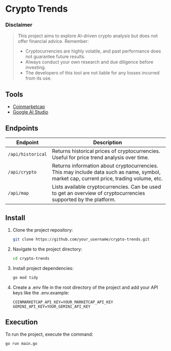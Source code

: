# Crypto Trends


### Disclaimer
> This project aims to explore AI-driven crypto analysis but does not offer financial advice. Remember:
> * Cryptocurrencies are highly volatile, and past performance does not guarantee future results.
> * Always conduct your own research and due diligence before investing.
> * The developers of this tool are not liable for any losses incurred from its use.


## Tools
- [Coinmarketcap](https://coinmarketcap.com)
- [Google AI Studio](https://aistudio.google.com)

## Endpoints

| Endpoint          | Description                                                                                               |
|-------------------|-----------------------------------------------------------------------------------------------------------|
| `/api/historical` | Returns historical prices of cryptocurrencies. Useful for price trend analysis over time.                |
| `/api/crypto`     | Returns information about cryptocurrencies. This may include data such as name, symbol, market cap, current price, trading volume, etc. |
| `/api/map`        | Lists available cryptocurrencies. Can be used to get an overview of cryptocurrencies supported by the platform. |

## Install

1. Clone the project repository:
   ```bash
   git clone https://github.com/your_username/crypto-trends.git
   ```
2. Navigate to the project directory:
   ```bash
   cd crypto-trends
   ```
3. Install project dependencies:
    ```bash
    go mod tidy
    ```
4. Create a .env file in the root directory of the project and add your API keys like the .env.example:
    ```plaintext
    COINMARKETCAP_API_KEY=YOUR_MARKETCAP_API_KEY
    GEMINI_API_KEY=YOUR_GEMINI_API_KEY
    ```
## Execution

To run the project, execute the command:

```bash
go run main.go
```


<!-- ## Features
- Chatbot to integrate on Telegram/Discord.
-  -->
